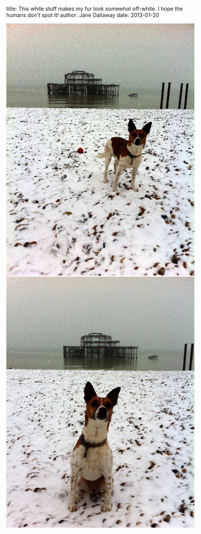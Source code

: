 
title: This white stuff makes my fur look somewhat off-white. I hope the humans don't spot it!
author: Jane Dallaway
date: 2013-01-20

<div><a href="/media/Iphoto 1.JPG"><img width="500" src="/media/Iphoto 1.JPG.500.JPG" height="670"></img></a></div><div><a href="/media/Gphoto 2.JPG"><img width="500" src="/media/Gphoto 2.JPG.500.JPG" height="667"></img></a></div>


  


 
    